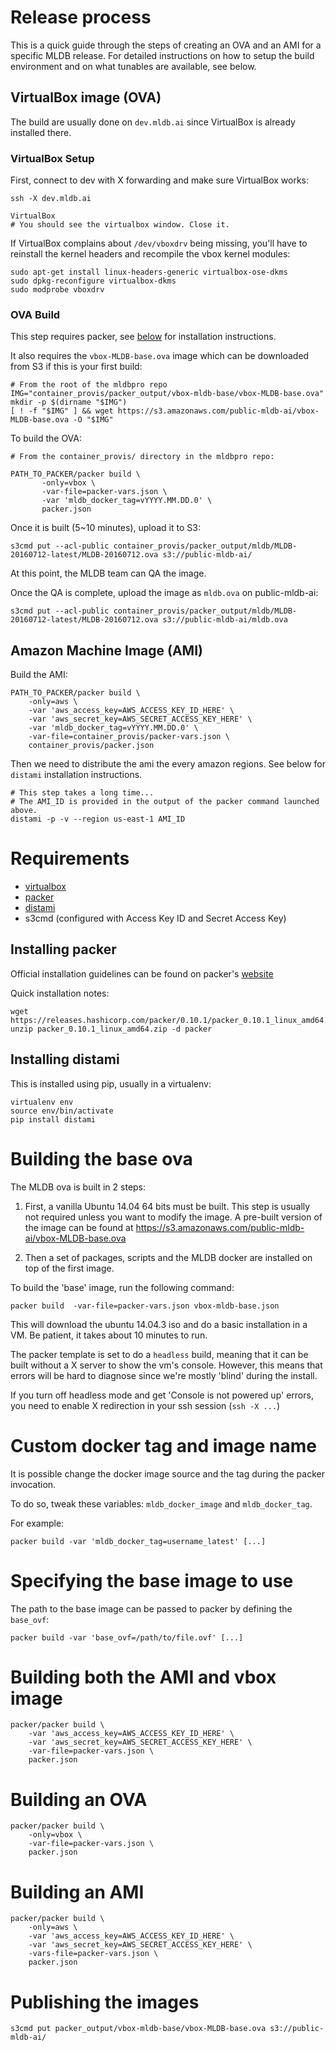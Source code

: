 Release process
===============

This is a quick guide through the steps of creating an OVA and an AMI for a specific MLDB release.
For detailed instructions on how to setup the build environment and on what tunables are available, see below.


VirtualBox image (OVA)
----------------------

The build are usually done on `dev.mldb.ai` since VirtualBox is already installed there.

### VirtualBox Setup ###

First, connect to dev with X forwarding and make sure VirtualBox works:

```
ssh -X dev.mldb.ai

VirtualBox
# You should see the virtualbox window. Close it.
```

If VirtualBox complains about `/dev/vboxdrv` being missing, you'll have to reinstall the kernel headers and recompile the vbox kernel modules:

```
sudo apt-get install linux-headers-generic virtualbox-ose-dkms
sudo dpkg-reconfigure virtualbox-dkms
sudo modprobe vboxdrv
```

### OVA Build ###

This step requires packer, see [below](#installing-packer) for installation instructions.

It also requires the `vbox-MLDB-base.ova` image which can be downloaded from S3 if this is your first build:

```
# From the root of the mldbpro repo
IMG="container_provis/packer_output/vbox-mldb-base/vbox-MLDB-base.ova"
mkdir -p $(dirname "$IMG")
[ ! -f "$IMG" ] && wget https://s3.amazonaws.com/public-mldb-ai/vbox-MLDB-base.ova -O "$IMG"
```

To build the OVA:

```
# From the container_provis/ directory in the mldbpro repo:

PATH_TO_PACKER/packer build \
       -only=vbox \
       -var-file=packer-vars.json \
       -var 'mldb_docker_tag=vYYYY.MM.DD.0' \
       packer.json
```

Once it is built (5~10 minutes), upload it to S3:

```
s3cmd put --acl-public container_provis/packer_output/mldb/MLDB-20160712-latest/MLDB-20160712.ova s3://public-mldb-ai/

```

At this point, the MLDB team can QA the image.

Once the QA is complete, upload the image as `mldb.ova` on public-mldb-ai:

```
s3cmd put --acl-public container_provis/packer_output/mldb/MLDB-20160712-latest/MLDB-20160712.ova s3://public-mldb-ai/mldb.ova
```

Amazon Machine Image (AMI)
--------------------------

Build the AMI:

```
PATH_TO_PACKER/packer build \
    -only=aws \
    -var 'aws_access_key=AWS_ACCESS_KEY_ID_HERE' \
    -var 'aws_secret_key=AWS_SECRET_ACCESS_KEY_HERE' \
    -var 'mldb_docker_tag=vYYYY.MM.DD.0' \
    -var-file=container_provis/packer-vars.json \
    container_provis/packer.json
```

Then we need to distribute the ami the every amazon regions.
See below for `distami` installation instructions.

```
# This step takes a long time...
# The AMI_ID is provided in the output of the packer command launched above.
distami -p -v --region us-east-1 AMI_ID
```


Requirements
============

- [virtualbox](https://www.virtualbox.org)
- [packer](https://www.packer.io)
- [distami](https://github.com/Answers4AWS/distami)
- s3cmd (configured with Access Key ID and Secret Access Key)


Installing packer
-----------------

Official installation guidelines can be found on packer's [website](https://www.packer.io/docs/installation.html)

Quick installation notes:

```
wget https://releases.hashicorp.com/packer/0.10.1/packer_0.10.1_linux_amd64.zip
unzip packer_0.10.1_linux_amd64.zip -d packer
```

Installing distami
------------------

This is installed using pip, usually in a virtualenv:

```
virtualenv env
source env/bin/activate
pip install distami
```


Building the base ova
=====================

The MLDB ova is built in 2 steps:

 1. First, a vanilla Ubuntu 14.04 64 bits must be built.
    This step is usually not required unless you want to modify the image.
    A pre-built version of the image can be found at https://s3.amazonaws.com/public-mldb-ai/vbox-MLDB-base.ova

 2. Then a set of packages, scripts and the MLDB docker are installed on top of the first image.

To build the 'base' image, run the following command:

```
packer build  -var-file=packer-vars.json vbox-mldb-base.json
```

This will download the ubuntu 14.04.3 iso and do a basic installation in a VM.
Be patient, it takes about 10 minutes to run.

The packer template is set to do a `headless` build,
meaning that it can be built without a X server to show the vm's console.
However, this means that errors will be hard to diagnose since we're
mostly 'blind' during the install.

If you turn off headless mode and get 'Console is not powered up' errors,
you need to enable X redirection in your ssh session (`ssh -X ...`) 

Custom docker tag and image name
================================

It is possible change the docker image source and the tag during the packer invocation.

To do so, tweak these variables: `mldb_docker_image` and `mldb_docker_tag`.

For example:

```
packer build -var 'mldb_docker_tag=username_latest' [...]
```

Specifying the base image to use
================================

The path to the base image can be passed to packer by defining the `base_ovf`:

```
packer build -var 'base_ovf=/path/to/file.ovf' [...]
```

Building both the AMI and vbox image
====================================

```
packer/packer build \
    -var 'aws_access_key=AWS_ACCESS_KEY_ID_HERE' \
    -var 'aws_secret_key=AWS_SECRET_ACCESS_KEY_HERE' \
    -var-file=packer-vars.json \
    packer.json
```

Building an OVA
===============

```
packer/packer build \
    -only=vbox \
    -var-file=packer-vars.json \
    packer.json
```


Building an AMI
===============

```
packer/packer build \
    -only=aws \
    -var 'aws_access_key=AWS_ACCESS_KEY_ID_HERE' \
    -var 'aws_secret_key=AWS_SECRET_ACCESS_KEY_HERE' \
    -vars-file=packer-vars.json \
    packer.json

```

Publishing the images
=====================

```
s3cmd put packer_output/vbox-mldb-base/vbox-MLDB-base.ova s3://public-mldb-ai/

```

